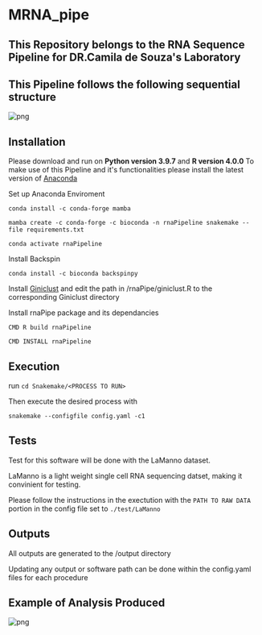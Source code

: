 # MRNA_pipe

## This Repository belongs to the RNA Sequence Pipeline for DR.Camila de Souza's Laboratory 

## This Pipeline follows the following sequential structure 
![png](https://github.com/desouzalab/MRNA_pipe/blob/implement/images/rna_pipe_diagram.png?raw=true)

## Installation

Please download and run on **Python version 3.9.7** and **R version 4.0.0**
To make use of this Pipeline and it's functionalities please install the latest version of [Anaconda](https://www.anaconda.com/)

Set up Anaconda Enviroment 

`conda install -c conda-forge mamba`


`mamba create -c conda-forge -c bioconda -n rnaPipeline snakemake --file requirements.txt `

`conda activate rnaPipeline`

Install Backspin 

`conda install -c bioconda backspinpy`

Install [Giniclust](https://github.com/lanjiangboston/GiniClust) and edit the path in /rnaPipe/giniclust.R to the corresponding Giniclust directory 

Install rnaPipe package and its dependancies 

`CMD R build rnaPipeline`

`CMD INSTALL rnaPipeline`

## Execution 

run `cd Snakemake/<PROCESS TO RUN>`

Then execute the desired process with 

`snakemake --configfile config.yaml -c1 `

## Tests
Test for this software will be done with the LaManno dataset. 

LaManno is a light weight single cell RNA sequencing datset, making it convinient for testing. 

Please follow the instructions in the exectution with the `PATH TO RAW DATA` portion in the config file set to `./test/LaManno` 


## Outputs

All outputs are generated to the /output directory

Updating any output or software path can be done within the config.yaml files for each procedure

## Example of Analysis Produced 
![png](https://github.com/desouzalab/MRNA_pipe/blob/implement/images/poster.PNG?raw=true)